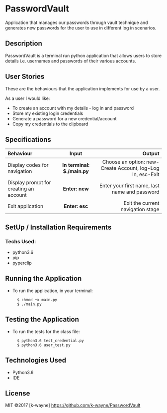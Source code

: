 # PasswordVault
Application that manages our passwords through vault  technique and  generates new passwords for the user to use in different log in scenarios.

## Description
PasswordVault is a terminal run python application that allows users to store details i.e. usernames and passwords of their various accounts.

## User Stories
These are the behaviours that the application implements for use by a user.

As a user I would like:
* To create an account with my details - log in and password
* Store my existing login credentials
* Generate a password for a new credential/account
* Copy my credentials to the clipboard

## Specifications
| Behaviour | Input | Output |
| :---------------- | :---------------: | ------------------: |
| Display codes for navigation | **In terminal: $./main.py** | Choose an option: new-Create Account, log-Log In, esc-Exit |
| Display prompt for creating an account | **Enter: new** | Enter your first name, last name and password |
| Exit application | **Enter: esc** | Exit the current navigation stage |

## SetUp / Installation Requirements
### Techs Used:
* python3.6
* pip
* pyperclip


## Running the Application
* To run the application, in your terminal:

        $ chmod +x main.py
        $ ./main.py
        
## Testing the Application
* To run the tests for the class file:

        $ python3.6 test_credential.py
        $ python3.6 user_test.py
        
## Technologies Used
* Python3.6
* IDE

## License
MIT &copy;2017 [k-wayne] <https://github.com/k-wayne/PasswordVault>
